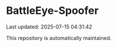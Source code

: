 # BattleEye-Spoofer

Last updated: 2025-07-15 04:31:42

This repository is automatically maintained.
